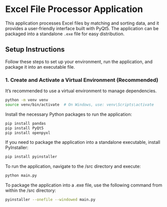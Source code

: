 # Excel File Processor Application

This application processes Excel files by matching and sorting data, and it provides a user-friendly interface built with PyQt5. The application can be packaged into a standalone `.exe` file for easy distribution.

## Setup Instructions

Follow these steps to set up your environment, run the application, and package it into an executable file.

### 1. Create and Activate a Virtual Environment (Recommended)

It’s recommended to use a virtual environment to manage dependencies.

```bash
python -m venv venv
source venv/bin/activate  # On Windows, use: venv\Scripts\activate
```

Install the necessary Python packages to run the application:

```bash
pip install pandas
pip install PyQt5
pip install openpyxl
```

If you need to package the application into a standalone executable, install PyInstaller:

```bash
pip install pyinstaller
```

To run the application, navigate to the /src directory and execute:

```bash
python main.py
```

To package the application into a .exe file, use the following command from within the /src directory:

```bash
pyinstaller --onefile --windowed main.py
```

